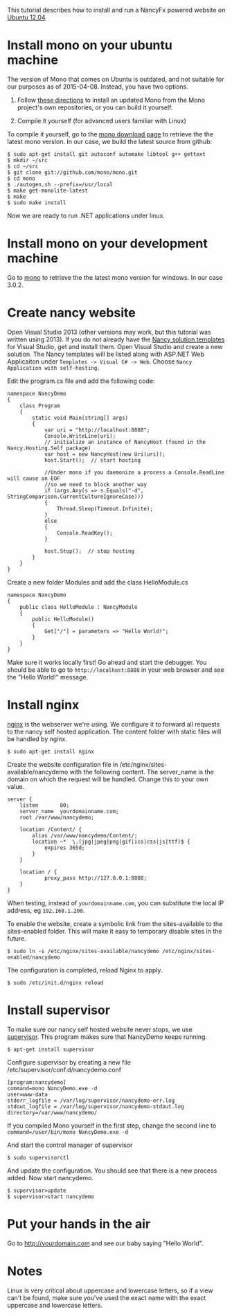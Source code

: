 This tutorial describes how to install and run a NancyFx powered website on [Ubuntu 12.04][ubuntu]

# Install mono on your ubuntu machine

The version of Mono that comes on Ubuntu is outdated, and not suitable for our purposes as of 2015-04-08. Instead, you have two options.

1. Follow [these directions](http://www.mono-project.com/docs/getting-started/install/linux/) to install an updated Mono from the Mono project's own repositories, or you can build it yourself.

2. Compile it yourself (for advanced users familiar with Linux)

To compile it yourself, go to the [mono download page][getmono] to retrieve the the latest mono version. In our case, we build the latest source from github:

    $ sudo apt-get install git autoconf automake libtool g++ gettext
    $ mkdir ~/src
    $ cd ~/src
    $ git clone git://github.com/mono/mono.git
    $ cd mono
    $ ./autogen.sh --prefix=/usr/local
    $ make get-monolite-latest
    $ make
    $ sudo make install

Now we are ready to run .NET applications under linux.

# Install mono on your development machine
Go to [mono][getmono] to retrieve the the latest mono version for windows. In our case 3.0.2.

# Create nancy website
Open Visual Studio 2013 (other versions may work, but this tutorial was written using 2013). If you do not already have the [Nancy solution templates](https://visualstudiogallery.msdn.microsoft.com/f1e29f61-4dff-4b1e-a14b-6bd0d307611a) for Visual Studio, get and install them. Open Visual Studio and create a new solution. The Nancy templates will be listed along with ASP.NET Web Applicaiton under `Templates -> Visual C# -> Web`. Choose `Nancy Application with self-hosting.`

Edit the program.cs file and add the following code:

```c-sharp 
namespace NancyDemo
{
    class Program
    {
        static void Main(string[] args)
        {
            var uri = "http://localhost:8888";
            Console.WriteLine(uri);
            // initialize an instance of NancyHost (found in the Nancy.Hosting.Self package)
            var host = new NancyHost(new Uri(uri));
            host.Start();  // start hosting

            //Under mono if you daemonize a process a Console.ReadLine will cause an EOF 
            //so we need to block another way
            if (args.Any(s => s.Equals("-d", StringComparison.CurrentCultureIgnoreCase)))
            {
                Thread.Sleep(Timeout.Infinite);
            }
            else
            {
                Console.ReadKey();
            }

            host.Stop();  // stop hosting
        }
    }
}

```

Create a new folder Modules and add the class HelloModule.cs

```c-sharp
namespace NancyDemo
{
    public class HelloModule : NancyModule
    {
        public HelloModule()
        {
            Get["/"] = parameters => "Hello World!";
        }
    }
}
```

Make sure it works locally first! Go ahead and start the debugger. You should be able to go to `http://localhost:8888` in your web browser and see the "Hello World!" message.

# Install nginx
[nginx][nginx] is the webserver we're using. We configure it to forward all requests to the nancy self hosted application. The content folder with static files will be handled by nginx.

    $ sudo apt-get install nginx

Create the website configuration file in /etc/nginx/sites-available/nancydemo with the following content. The server_name is the domain on which the request will be handled. Change this to your own value.

    server {
        listen       80;
        server_name  yourdomainname.com;
        root /var/www/nancydemo;

        location /Content/ {
            alias /var/www/nancydemo/Content/;
            location ~*  \.(jpg|jpeg|png|gif|ico|css|js|ttf)$ {
                expires 365d;
            }
        }

        location / {
                proxy_pass http://127.0.0.1:8888;
        }
    }

When testing, instead of `yourdomainname.com`, you can substitute the local IP address, eg `192.168.1.200`.

To enable the website, create a symbolic link from the sites-available to the sites-enabled folder. This will make it easy to temporary disable sites in the future.

    $ sudo ln -s /etc/nginx/sites-available/nancydemo /etc/nginx/sites-enabled/nancydemo

The configuration is completed, reload Nginx to apply.

    $ sudo /etc/init.d/nginx reload

# Install supervisor
To make sure our nancy self hosted website never stops, we use [supervisor][supervisor]. This program makes sure that NancyDemo keeps running.

    $ apt-get install supervisor

Configure supervisor by creating a new file /etc/supervisor/conf.d/nancydemo.conf

    [program:nancydemo]
    command=mono NancyDemo.exe -d
    user=www-data
    stderr_logfile = /var/log/supervisor/nancydemo-err.log
    stdout_logfile = /var/log/supervisor/nancydemo-stdout.log
    directory=/var/www/nancydemo/

If you compiled Mono yourself in the first step, change the second line to `command=/user/bin/mono NancyDemo.exe -d`

And start the control manager of supervisor

    $ sudo supervisorctl

And update the configuration. You should see that there is a new process added. Now start nancydemo.

    $ supervisor>update
    $ supervisor>start nancydemo

# Put your hands in the air
Go to http://yourdomain.com and see our baby saying "Hello World".

# Notes
Linux is very critical about uppercase and lowercase letters, so if a view can't be found, make sure you've used the exact name with the exact uppercase and lowercase letters.

[getmono]: http://mono-project.com/Obtaining_Mono
[ubuntu]: http://www.ubuntu.com/download/desktop
[supervisor]: http://supervisord.org/
[nginx]: http://nginx.org/
[nancy-nuget]: https://www.dropbox.com/s/8fyp5725ghqiwte/NancyNuget.png "nancy nuget"